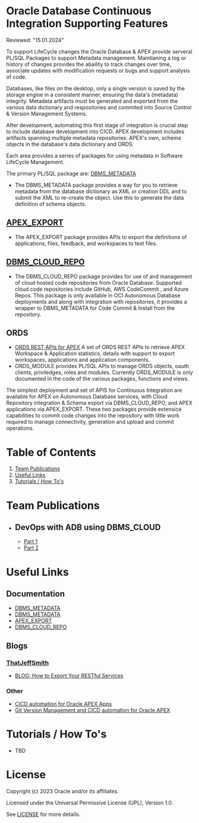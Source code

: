 # Oracle Database Continuous Integration Supporting Features
Reviewed: "15.01.2024"

To support LifeCycle changes the Oracle Database & APEX provide serveral PL/SQL Packages to support Metadata management. Maintianing a log or history of changes provides the abaility to track changes over time, associate updates with modification requests or bugs and support analysis of code.

Databases, like files on the desktop, only a single version is saved by the storage engine in a consistent manner, ensuring the data's (metadata) integrity. Metadata artifacts must be generated and exported from the various data dictionary and respositories and commited into Source Control & Version Management Systems. 

After development, automating this first stage of integration is crucial step to include database development into CICD. APEX development includes artifacts spanning multiple metadata repositories: APEX's own, schema objects in the database's data dictionary and ORDS.

Each area provides a series of packages for using metadata in Software LifeCycle Management.

The primary PL/SQL package are: 
[DBMS_METADATA](https://docs.oracle.com/en/database/oracle/oracle-database/19/arpls/DBMS_METADATA.html#GUID-F72B5833-C14E-4713-A588-6BDF4D4CBA2A) 
- The DBMS_METADATA package provides a way for you to retrieve metadata from the database dictionary as XML or creation DDL and to submit the XML to re-create the object. Use this to generate the data definition of schema objects.

## [APEX_EXPORT](https://docs.oracle.com/en/database/oracle/apex/23.2/aeapi/APEX_EXPORT.html#GUID-6A4628A6-9F86-4394-9938-87A7FFFC7BC8) 
- The APEX_EXPORT package provides APIs to export the definitions of applications, files, feedback, and workspaces to text files.

## [DBMS_CLOUD_REPO](https://docs.oracle.com/en/cloud/paas/autonomous-database/serverless/adbsb/dbms-cloud-repo-package.html#GUID-F8F0037B-6451-4742-9144-9FCE44459F64) 
- The DBMS_CLOUD_REPO package provides for use of and management of cloud hosted code repositories from Oracle Database. Supported cloud code repositories include GitHub, AWS CodeCommit , and Azure Repos. This package is only available in OCI Autonomous Database deployments and along with integration with repositories, it provides a wrapper to DBMS_METADATA for Code Commit & Install from the repository.

## ORDS 
- [ORDS REST APIs for APEX](https://docs.oracle.com/en/database/oracle/oracle-rest-data-services/23.4/orrst/api-oracle-apex.html) A set of ORDS REST APIs to retrieve APEX Workspace & Application statistics, details with support to export workspaces, applications and application components.
- ORDS_MODULE provides PL/SQL APIs to manage ORDS objects, oauth clients, priviledges, roles and modules. Currently ORDS_MODULE is only documented in the code of the various packages, functions and views.

The simplest deployment and set of APIS for Continuous Integration are available for APEX on Autonomous Database services, with Cloud Repository integration & Schema export via DBMS_CLOUD_REPO, and APEX applications via APEX_EXPORT. These two packages provide extensice capabilities to commit code changes into the repository with little work required to manage connectivity, generation and upload and commit operations.


# Table of Contents
1. [Team Publications](#team-publications)
2. [Useful Links](#useful-links)
3. [Tutorials / How To's](#tutorials-how-tos)

 
# Team Publications
- ## DevOps with ADB using DBMS_CLOUD
   - [Part 1](https://medium.com/oracledevs/apex-service-can-devops-too-dbms-cloud-on-autonomous-72be9842d2f8)
   - [Part 2](https://medium.com/oracledevs/apex-service-devops-part-2-ed737a4fc583)

# Useful Links
## Documentation
- [DBMS_METADATA](https://docs.oracle.com/en/database/oracle/oracle-database/19/arpls/DBMS_METADATA.html#GUID-F72B5833-C14E-4713-A588-6BDF4D4CBA2A "Oracle Database 19c PL/SQL Packages and Types Reference") 
- [DBMS_METADATA](https://docs.oracle.com/en/database/oracle/oracle-database/19/sutil/using-oracle-dbms_metadata-api.html#GUID-D9B1300F-B21D-416E-8B9B-C542195EF249 "Oracle Database 19c Using the Metadata APIs")
- [APEX_EXPORT](https://docs.oracle.com/en/database/oracle/apex/23.2/aeapi/APEX_EXPORT.html#GUID-6A4628A6-9F86-4394-9938-87A7FFFC7BC8 "APEX 23.2 API Reference")
- [DBMS_CLOUD_REPO](https://docs.oracle.com/en/cloud/paas/autonomous-database/serverless/adbsb/dbms-cloud-repo-package.html#GUID-F8F0037B-6451-4742-9144-9FCE44459F64 "Autonomous Database Supplied Package Reference") 

## Blogs
### [ThatJeffSmith](https://www.thatjeffsmith.com/archive/tag/liquibase/ "That Jeff Smith and Liquibase")
- [BLOG: How to Export Your RESTful Services](https://www.thatjeffsmith.com/archive/2018/12/how-to-export-your-restful-services/)


### Other 
- [CICD automation for Oracle APEX Apps](https://blogs.oracle.com/shay/post/cicd-automation-for-oracle-apex-apps)
- [Git Version Management and CICD automation for Oracle APEX](https://blogs.oracle.com/shay/post/version-management-and-cicd-automation-for-oracle-apex)



# Tutorials / How To's
- TBD


# License
 
Copyright (c) 2023 Oracle and/or its affiliates.
 
Licensed under the Universal Permissive License (UPL), Version 1.0.
 
See [LICENSE]( https://github.com/oracle-devrel/technology-engineering/blob/folder-structure/LICENSE) for more details.
